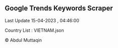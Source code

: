 

## Google Trends Keywords Scraper 
 
Last Update 15-04-2023 , 04:46:00

Country List :
VIETNAM.json



© Abdul Muttaqin 

